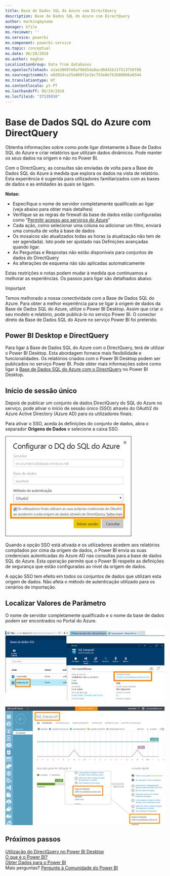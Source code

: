 ```yaml
---
title: Base de Dados SQL do Azure com DirectQuery
description: Base de Dados SQL do Azure com DirectQuery
author: markingmyname
manager: kfile
ms.reviewer: ''
ms.service: powerbi
ms.component: powerbi-service
ms.topic: conceptual
ms.date: 06/20/2018
ms.author: maghan
LocalizationGroup: Data from databases
ms.openlocfilehash: a1ae30097e0af90d5da8acd0d41b11f513756f88
ms.sourcegitcommit: e8d924ca25e060f2e1bc753e8e762b88066a0344
ms.translationtype: HT
ms.contentlocale: pt-PT
ms.lasthandoff: 06/29/2018
ms.locfileid: "37135910"
---
```

# <a name="azure-sql-database-with-directquery"></a>Base de Dados SQL do Azure com DirectQuery
Obtenha informações sobre como pode ligar diretamente à Base de Dados SQL do Azure e criar relatórios que utilizam dados dinâmicos. Pode manter os seus dados na origem e não no Power BI.

Com o DirectQuery, as consultas são enviadas de volta para a Base de Dados SQL do Azure à medida que explora os dados na vista de relatório. Esta experiência é sugerida para utilizadores familiarizados com as bases de dados e as entidades às quais se ligam.

**Notas:**

* Especifique o nome de servidor completamente qualificado ao ligar (veja abaixo para obter mais detalhes)
* Verifique se as regras de firewall da base de dados estão configuradas como “[Permitir acesso aos serviços do Azure](https://msdn.microsoft.com/library/azure/ee621782.aspx)”
* Cada ação, como selecionar uma coluna ou adicionar um filtro, enviará uma consulta de volta à base de dados
* Os mosaicos são atualizados todas as horas (a atualização não tem de ser agendada). Isto pode ser ajustado nas Definições avançadas quando ligar.
* As Perguntas e Respostas não estão disponíveis para conjuntos de dados do DirectQuery
* As alterações de esquema não são aplicadas automaticamente

Estas restrições e notas podem mudar à medida que continuamos a melhorar as experiências. Os passos para ligar são detalhados abaixo.

> [!Important]
> Temos melhorado a nossa conectividade com a Base de Dados SQL do Azure.  Para obter a melhor experiência para se ligar à origem de dados da Base de Dados SQL do Azure, utilize o Power BI Desktop.  Assim que criar o seu modelo e relatório, pode publicá-lo no serviço Power BI.  O conector direto da Base de Dados SQL do Azure no serviço Power BI foi preterido.
>

## <a name="power-bi-desktop-and-directquery"></a>Power BI Desktop e DirectQuery
Para ligar à Base de Dados SQL do Azure com o DirectQuery, terá de utilizar o Power BI Desktop. Esta abordagem fornece mais flexibilidade e funcionalidades. Os relatórios criados com o Power BI Desktop podem ser publicados no serviço Power BI. Pode obter mais informações sobre como ligar à [Base de Dados SQL do Azure com o DirectQuery](desktop-use-directquery.md) no Power BI Desktop. 

## <a name="single-sign-on"></a>Início de sessão único

Depois de publicar um conjunto de dados DirectQuery do SQL do Azure no serviço, pode ativar o início de sessão único (SSO) através do OAuth2 do Azure Active Directory (Azure AD) para os utilizadores finais. 

Para ativar o SSO, aceda às definições do conjunto de dados, abra o separador **Origens de Dados** e selecione a caixa SSO.

![Configurar a caixa de diálogo DQ do SQL do Azure](media/service-azure-sql-database-with-direct-connect/sso-dialog.png)

Quando a opção SSO está ativada e os utilizadores acedem aos relatórios compilados por cima da origem de dados, o Power BI envia as suas credenciais autenticadas do Azure AD nas consultas para a base de dados SQL do Azure. Esta operação permite que o Power BI respeite as definições de segurança que estão configuradas ao nível da origem de dados.

A opção SSO tem efeito em todos os conjuntos de dados que utilizam esta origem de dados. Não afeta o método de autenticação utilizado para os cenários de importação.

## <a name="finding-parameter-values"></a>Localizar Valores de Parâmetro
O nome de servidor completamente qualificado e o nome da base de dados podem ser encontrados no Portal do Azure.

![](media/service-azure-sql-database-with-direct-connect/azureportnew_update.png)

![](media/service-azure-sql-database-with-direct-connect/azureportal_update.png)

## <a name="next-steps"></a>Próximos passos
[Utilização do DirectQuery no Power BI Desktop](desktop-use-directquery.md)  
[O que é o Power BI?](power-bi-overview.md)  
[Obter Dados para o Power BI](service-get-data.md)  
Mais perguntas? [Pergunte à Comunidade do Power BI](http://community.powerbi.com/)
